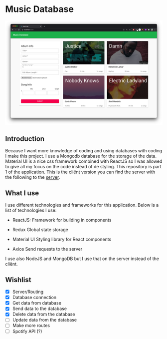 # Music Database
![alt text](public/screenshot.png)

## Introduction
Because I want more knowledge of coding and using databases with coding I make this project. I use a Mongodb database for the storage of the data. Material UI is a nice css framework combined with ReactJS so I was allowed to give all my focus on the code instead of de styling. This repository is part 1 of the application. This is the cliënt version you can find the server with the following to the [server](https://github.com/GuusDijkhuis/Music_db_client).

## What I use
I use different technologies and frameworks for this application. Below is a list of technologies I use:

- ReactJS: 
Framework for building in components

- Redux
Global state storage

- Material UI
Styling library for React components

- Axios
Send requests to the server

I use also NodeJS and MongoDB but I use that on the server instead of the cliënt.

## Wishlist
- [x] Server/Routing
- [x] Database connection 
- [x] Get data from database
- [x] Send data to the database
- [x] Delete data from the database
- [ ] Update data from the database
- [ ] Make more routes
- [ ] Spotify API (?)
